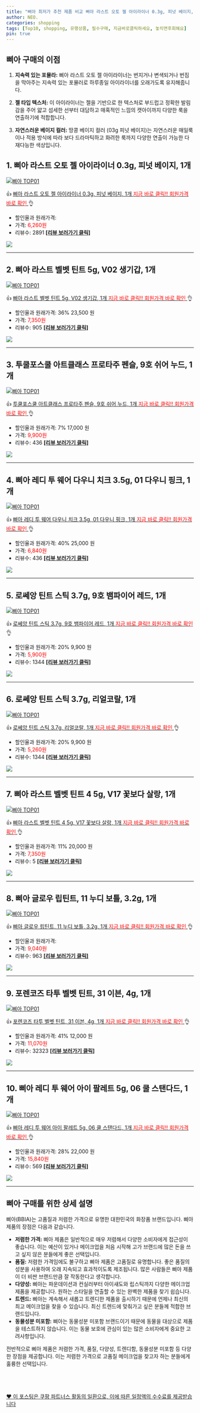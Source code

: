 ```yaml
---
title: "삐아 최저가 추천 제품 비교 삐아 라스트 오토 젤 아이라이너 0.3g, 피넛 베이지, 1개 가격 비교 최저가장점"
author: NEO.
categories: shopping
tags: [Top10, shopping, 유행상품, 필수구매, 지금바로클릭하세요, 놓치면후회해요]
pin: true
---
```

## 삐아 구매의 이점
1. **지속력 있는 포뮬라:** 삐아 라스트 오토 젤 아이라이너는 번지거나 변색되거나 번짐을 막아주는 지속력 있는 포뮬러로 하루종일 아이라이너를 오래가도록 유지해줍니다.

2. **젤 타입 텍스처:** 이 아이라이너는 젤을 기반으로 한 텍스처로 부드럽고 정확한 발림감을 주어 얇고 섬세한 선부터 대담하고 매혹적인 느낌의 캣아이까지 다양한 룩을 연출하기에 적합합니다.

3. **자연스러운 베이지 컬러:** 땅콩 베이지 컬러 (03g 피넛 베이지)는 자연스러운 매일룩이나 적용 방식에 따라 보다 드라마틱하고 화려한 룩까지 다양한 연출이 가능한 다재다능한 색상입니다.

   

## 1. 삐아 라스트 오토 젤 아이라이너 0.3g, 피넛 베이지, 1개

[![삐아 TOP01](https://thumbnail10.coupangcdn.com/thumbnails/remote/490x490ex/image/retail/images/5647634338086066-c94c63ce-497c-4e94-b6ae-2e53f2511bfb.jpg)](https://link.coupang.com/re/AFFSDP?lptag=AF3617701&subid=GithubCoopas&pageKey=7243674728&traceid=V0-153&itemId=18410719727&vendorItemId=77376667847)


👍 [삐아 라스트 오토 젤 아이라이너 0.3g, 피넛 베이지, 1개 <font color=red> 지금 바로 클릭!! 회원가격 바로 확인 </font> ](https://link.coupang.com/re/AFFSDP?lptag=AF3617701&subid=GithubCoopas&pageKey=7243674728&traceid=V0-153&itemId=18410719727&vendorItemId=77376667847) 👌 


- 할인율과 원래가격: 
- 가격: <span style='color:red'>6,260원</span>
- 리뷰수: 2891  [**[리뷰 보러가기 클릭]**](https://link.coupang.com/re/AFFSDP?lptag=AF3617701&subid=GithubCoopas&pageKey=7243674728&traceid=V0-153&itemId=18410719727&vendorItemId=77376667847)

[![](/discount_price.png)](https://link.coupang.com/re/AFFSDP?lptag=AF3617701&subid=GithubCoopas&pageKey=7243674728&traceid=V0-153&itemId=18410719727&vendorItemId=77376667847)

---


   

## 2. 삐아 라스트 벨벳 틴트 5g, V02 생기갑, 1개

[![삐아 TOP01](https://thumbnail10.coupangcdn.com/thumbnails/remote/490x490ex/image/retail/images/103173912077924-4aad5873-e13f-4998-b2fb-e9bd07ad3256.jpg)](https://link.coupang.com/re/AFFSDP?lptag=AF3617701&subid=GithubCoopas&pageKey=7758048774&traceid=V0-153&itemId=17321031117&vendorItemId=84200809954)


👍 [삐아 라스트 벨벳 틴트 5g, V02 생기갑, 1개 <font color=red> 지금 바로 클릭!! 회원가격 바로 확인 </font> ](https://link.coupang.com/re/AFFSDP?lptag=AF3617701&subid=GithubCoopas&pageKey=7758048774&traceid=V0-153&itemId=17321031117&vendorItemId=84200809954) 👌 


- 할인율과 원래가격: 36%  23,500   원
- 가격: <span style='color:red'>7,350원</span>
- 리뷰수: 905  [**[리뷰 보러가기 클릭]**](https://link.coupang.com/re/AFFSDP?lptag=AF3617701&subid=GithubCoopas&pageKey=7758048774&traceid=V0-153&itemId=17321031117&vendorItemId=84200809954)

[![](/discount_price.png)](https://link.coupang.com/re/AFFSDP?lptag=AF3617701&subid=GithubCoopas&pageKey=7758048774&traceid=V0-153&itemId=17321031117&vendorItemId=84200809954)

---


   

## 3. 투쿨포스쿨 아트클래스 프로타주 펜슬, 9호 쉬어 누드, 1개

[![삐아 TOP01](https://thumbnail7.coupangcdn.com/thumbnails/remote/490x490ex/image/vendor_inventory/6820/bf39cb5fa21a30df7f458d29fd3e079eab103b9821385f1d69481062b2e8.jpg)](https://link.coupang.com/re/AFFSDP?lptag=AF3617701&subid=GithubCoopas&pageKey=230948893&traceid=V0-153&itemId=15155717374&vendorItemId=84047219614)


👍 [투쿨포스쿨 아트클래스 프로타주 펜슬, 9호 쉬어 누드, 1개 <font color=red> 지금 바로 클릭!! 회원가격 바로 확인 </font> ](https://link.coupang.com/re/AFFSDP?lptag=AF3617701&subid=GithubCoopas&pageKey=230948893&traceid=V0-153&itemId=15155717374&vendorItemId=84047219614) 👌 


- 할인율과 원래가격: 7%  17,000   원
- 가격: <span style='color:red'>9,900원</span>
- 리뷰수: 436  [**[리뷰 보러가기 클릭]**](https://link.coupang.com/re/AFFSDP?lptag=AF3617701&subid=GithubCoopas&pageKey=230948893&traceid=V0-153&itemId=15155717374&vendorItemId=84047219614)

[![](/discount_price.png)](https://link.coupang.com/re/AFFSDP?lptag=AF3617701&subid=GithubCoopas&pageKey=230948893&traceid=V0-153&itemId=15155717374&vendorItemId=84047219614)

---


   

## 4. 삐아 레디 투 웨어 다우니 치크 3.5g, 01 다우니 핑크, 1개

[![삐아 TOP01](https://thumbnail7.coupangcdn.com/thumbnails/remote/490x490ex/image/retail/images/2023/04/21/11/8/37b2e6fd-7467-4189-86f6-7977d63eda71.jpg)](https://link.coupang.com/re/AFFSDP?lptag=AF3617701&subid=GithubCoopas&pageKey=6885536581&traceid=V0-153&itemId=18602870033&vendorItemId=85738861276)


👍 [삐아 레디 투 웨어 다우니 치크 3.5g, 01 다우니 핑크, 1개 <font color=red> 지금 바로 클릭!! 회원가격 바로 확인 </font> ](https://link.coupang.com/re/AFFSDP?lptag=AF3617701&subid=GithubCoopas&pageKey=6885536581&traceid=V0-153&itemId=18602870033&vendorItemId=85738861276) 👌 


- 할인율과 원래가격: 40%  25,000   원
- 가격: <span style='color:red'>6,840원</span>
- 리뷰수: 436  [**[리뷰 보러가기 클릭]**](https://link.coupang.com/re/AFFSDP?lptag=AF3617701&subid=GithubCoopas&pageKey=6885536581&traceid=V0-153&itemId=18602870033&vendorItemId=85738861276)

[![](/discount_price.png)](https://link.coupang.com/re/AFFSDP?lptag=AF3617701&subid=GithubCoopas&pageKey=6885536581&traceid=V0-153&itemId=18602870033&vendorItemId=85738861276)

---


   

## 5. 로쎄앙 틴트 스틱 3.7g, 9호 뱀파이어 레드, 1개

[![삐아 TOP01](https://thumbnail9.coupangcdn.com/thumbnails/remote/490x490ex/image/product/image/vendoritem/2019/06/12/3000407696/824a5bb7-f2c7-49da-9ca8-733e345198e2.jpg)](https://link.coupang.com/re/AFFSDP?lptag=AF3617701&subid=GithubCoopas&pageKey=9060467&traceid=V0-153&itemId=19343034623&vendorItemId=3000407696)


👍 [로쎄앙 틴트 스틱 3.7g, 9호 뱀파이어 레드, 1개 <font color=red> 지금 바로 클릭!! 회원가격 바로 확인 </font> ](https://link.coupang.com/re/AFFSDP?lptag=AF3617701&subid=GithubCoopas&pageKey=9060467&traceid=V0-153&itemId=19343034623&vendorItemId=3000407696) 👌 


- 할인율과 원래가격: 20%  9,900   원
- 가격: <span style='color:red'>5,900원</span>
- 리뷰수: 1344  [**[리뷰 보러가기 클릭]**](https://link.coupang.com/re/AFFSDP?lptag=AF3617701&subid=GithubCoopas&pageKey=9060467&traceid=V0-153&itemId=19343034623&vendorItemId=3000407696)

[![](/discount_price.png)](https://link.coupang.com/re/AFFSDP?lptag=AF3617701&subid=GithubCoopas&pageKey=9060467&traceid=V0-153&itemId=19343034623&vendorItemId=3000407696)

---


   

## 6. 로쎄앙 틴트 스틱 3.7g, 리얼코랄, 1개

[![삐아 TOP01](https://thumbnail9.coupangcdn.com/thumbnails/remote/490x490ex/image/product/image/vendoritem/2019/06/12/3133672713/d24760e2-a7f5-4f74-8ea5-b31e62f9944e.jpg)](https://link.coupang.com/re/AFFSDP?lptag=AF3617701&subid=GithubCoopas&pageKey=9060467&traceid=V0-153&itemId=79064794&vendorItemId=3133672713)


👍 [로쎄앙 틴트 스틱 3.7g, 리얼코랄, 1개 <font color=red> 지금 바로 클릭!! 회원가격 바로 확인 </font> ](https://link.coupang.com/re/AFFSDP?lptag=AF3617701&subid=GithubCoopas&pageKey=9060467&traceid=V0-153&itemId=79064794&vendorItemId=3133672713) 👌 


- 할인율과 원래가격: 20%  9,900   원
- 가격: <span style='color:red'>5,260원</span>
- 리뷰수: 1344  [**[리뷰 보러가기 클릭]**](https://link.coupang.com/re/AFFSDP?lptag=AF3617701&subid=GithubCoopas&pageKey=9060467&traceid=V0-153&itemId=79064794&vendorItemId=3133672713)

[![](/discount_price.png)](https://link.coupang.com/re/AFFSDP?lptag=AF3617701&subid=GithubCoopas&pageKey=9060467&traceid=V0-153&itemId=79064794&vendorItemId=3133672713)

---


   

## 7. 삐아 라스트 벨벳 틴트 4 5g, V17 꽃보다 살랑, 1개

[![삐아 TOP01](https://thumbnail8.coupangcdn.com/thumbnails/remote/490x490ex/image/retail/images/1473025821663598-761bda19-9854-4cb3-b62b-63502fc470c8.jpg)](https://link.coupang.com/re/AFFSDP?lptag=AF3617701&subid=GithubCoopas&pageKey=7759203355&traceid=V0-153&itemId=17321031164&vendorItemId=84215953382)


👍 [삐아 라스트 벨벳 틴트 4 5g, V17 꽃보다 살랑, 1개 <font color=red> 지금 바로 클릭!! 회원가격 바로 확인 </font> ](https://link.coupang.com/re/AFFSDP?lptag=AF3617701&subid=GithubCoopas&pageKey=7759203355&traceid=V0-153&itemId=17321031164&vendorItemId=84215953382) 👌 


- 할인율과 원래가격: 11%  20,000   원
- 가격: <span style='color:red'>7,350원</span>
- 리뷰수: 5  [**[리뷰 보러가기 클릭]**](https://link.coupang.com/re/AFFSDP?lptag=AF3617701&subid=GithubCoopas&pageKey=7759203355&traceid=V0-153&itemId=17321031164&vendorItemId=84215953382)

[![](/discount_price.png)](https://link.coupang.com/re/AFFSDP?lptag=AF3617701&subid=GithubCoopas&pageKey=7759203355&traceid=V0-153&itemId=17321031164&vendorItemId=84215953382)

---


   

## 8. 삐아 글로우 립틴트, 11 누디 보틀, 3.2g, 1개

[![삐아 TOP01](https://thumbnail6.coupangcdn.com/thumbnails/remote/490x490ex/image/retail/images/2023/11/07/10/2/b9a27833-7344-4d0b-9ccf-7586bf0098ff.jpg)](https://link.coupang.com/re/AFFSDP?lptag=AF3617701&subid=GithubCoopas&pageKey=6680638595&traceid=V0-153&itemId=20620558354&vendorItemId=87694809658)


👍 [삐아 글로우 립틴트, 11 누디 보틀, 3.2g, 1개 <font color=red> 지금 바로 클릭!! 회원가격 바로 확인 </font> ](https://link.coupang.com/re/AFFSDP?lptag=AF3617701&subid=GithubCoopas&pageKey=6680638595&traceid=V0-153&itemId=20620558354&vendorItemId=87694809658) 👌 


- 할인율과 원래가격: 
- 가격: <span style='color:red'>9,040원</span>
- 리뷰수: 963  [**[리뷰 보러가기 클릭]**](https://link.coupang.com/re/AFFSDP?lptag=AF3617701&subid=GithubCoopas&pageKey=6680638595&traceid=V0-153&itemId=20620558354&vendorItemId=87694809658)

[![](/discount_price.png)](https://link.coupang.com/re/AFFSDP?lptag=AF3617701&subid=GithubCoopas&pageKey=6680638595&traceid=V0-153&itemId=20620558354&vendorItemId=87694809658)

---


   

## 9. 포렌코즈 타투 벨벳 틴트, 31 이븐, 4g, 1개

[![삐아 TOP01](https://thumbnail8.coupangcdn.com/thumbnails/remote/490x490ex/image/vendor_inventory/523c/5c6645dbfefcd112a4f2f170fe6c05b7cd9f032eeb05fc7a1ca4573b387b.jpg)](https://link.coupang.com/re/AFFSDP?lptag=AF3617701&subid=GithubCoopas&pageKey=7275701126&traceid=V0-153&itemId=18565540910&vendorItemId=71732654397)


👍 [포렌코즈 타투 벨벳 틴트, 31 이븐, 4g, 1개 <font color=red> 지금 바로 클릭!! 회원가격 바로 확인 </font> ](https://link.coupang.com/re/AFFSDP?lptag=AF3617701&subid=GithubCoopas&pageKey=7275701126&traceid=V0-153&itemId=18565540910&vendorItemId=71732654397) 👌 


- 할인율과 원래가격: 41%  12,000   원
- 가격: <span style='color:red'>11,070원</span>
- 리뷰수: 32323  [**[리뷰 보러가기 클릭]**](https://link.coupang.com/re/AFFSDP?lptag=AF3617701&subid=GithubCoopas&pageKey=7275701126&traceid=V0-153&itemId=18565540910&vendorItemId=71732654397)

[![](/discount_price.png)](https://link.coupang.com/re/AFFSDP?lptag=AF3617701&subid=GithubCoopas&pageKey=7275701126&traceid=V0-153&itemId=18565540910&vendorItemId=71732654397)

---


   

## 10. 삐아 레디 투 웨어 아이 팔레트 5g, 06 쿨 스탠다드, 1개

[![삐아 TOP01](https://thumbnail10.coupangcdn.com/thumbnails/remote/490x490ex/image/retail/images/5831485472617412-7878e54b-5cb8-460c-91e1-bb33cfaba7c5.jpg)](https://link.coupang.com/re/AFFSDP?lptag=AF3617701&subid=GithubCoopas&pageKey=6355574418&traceid=V0-153&itemId=19793523212&vendorItemId=86896043536)


👍 [삐아 레디 투 웨어 아이 팔레트 5g, 06 쿨 스탠다드, 1개 <font color=red> 지금 바로 클릭!! 회원가격 바로 확인 </font> ](https://link.coupang.com/re/AFFSDP?lptag=AF3617701&subid=GithubCoopas&pageKey=6355574418&traceid=V0-153&itemId=19793523212&vendorItemId=86896043536) 👌 


- 할인율과 원래가격: 28%  22,000   원
- 가격: <span style='color:red'>15,840원</span>
- 리뷰수: 569  [**[리뷰 보러가기 클릭]**](https://link.coupang.com/re/AFFSDP?lptag=AF3617701&subid=GithubCoopas&pageKey=6355574418&traceid=V0-153&itemId=19793523212&vendorItemId=86896043536)

[![](/discount_price.png)](https://link.coupang.com/re/AFFSDP?lptag=AF3617701&subid=GithubCoopas&pageKey=6355574418&traceid=V0-153&itemId=19793523212&vendorItemId=86896043536)

---
## 삐아 구매를 위한 상세 설명
삐아(BBIA)는 고품질과 저렴한 가격으로 유명한 대한민국의 화장품 브랜드입니다. 삐아 제품의 장점은 다음과 같습니다.

* **저렴한 가격:** 삐아 제품은 일반적으로 매우 저렴해서 다양한 소비자에게 접근성이 좋습니다. 이는 예산이 있거나 메이크업을 처음 시작해 고가 브랜드에 많은 돈을 쓰고 싶지 않은 분들에게 좋은 선택입니다.
* **품질:** 저렴한 가격임에도 불구하고 삐아 제품은 고품질로 유명합니다. 좋은 품질의 성분을 사용하여 오래 지속되고 효과적이도록 제조됩니다. 많은 사람들은 삐아 제품이 더 비싼 브랜드만큼 잘 작동한다고 생각합니다.
* **다양성:** 삐아는 파운데이션과 컨실러부터 아이섀도와 립스틱까지 다양한 메이크업 제품을 제공합니다. 원하는 스타일을 연출할 수 있는 완벽한 제품을 찾기 쉽습니다.
* **트렌드:** 삐아는 계속해서 새롭고 트렌디한 제품을 출시하기 때문에 언제나 최신의 최고 메이크업을 찾을 수 있습니다. 최신 트렌드에 맞춰가고 싶은 분들께 적합한 브랜드입니다.
* **동물성분 미포함:** 삐아는 동물성분 미포함 브랜드이기 때문에 동물을 대상으로 제품을 테스트하지 않습니다. 이는 동물 보호에 관심이 있는 많은 소비자에게 중요한 고려사항입니다.

전반적으로 삐아 제품은 저렴한 가격, 품질, 다양성, 트렌디함, 동물성분 미포함 등 다양한 장점을 제공합니다. 이는 저렴한 가격으로 고품질 메이크업을 찾고자 하는 분들에게 훌륭한 선택입니다.<br><br><br><br><br> [ ❤  이 포스팅은 쿠팡 파트너스 활동의 일환으로, 이에 따른 일정액의 수수료를 제공받습니다](https://link.coupang.com/a/bcEFyh)